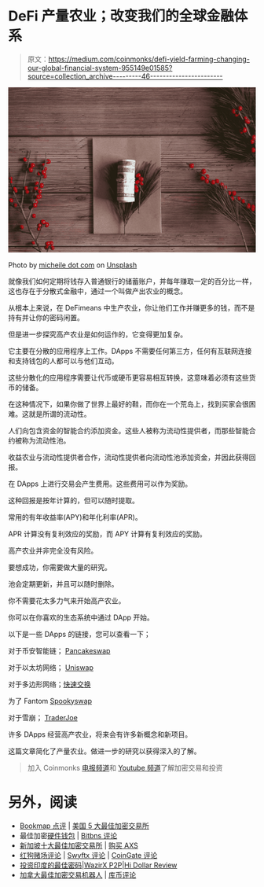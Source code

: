 # DeFi 产量农业；改变我们的全球金融体系

> 原文：<https://medium.com/coinmonks/defi-yield-farming-changing-our-global-financial-system-955149e01585?source=collection_archive---------46----------------------->

![](img/f306187839f9e1c51e9479589a8c0a81.png)

Photo by [micheile dot com](https://unsplash.com/@micheile?utm_source=medium&utm_medium=referral) on [Unsplash](https://unsplash.com?utm_source=medium&utm_medium=referral)

就像我们如何定期将钱存入普通银行的储蓄账户，并每年赚取一定的百分比一样，这也存在于分散式金融中，通过一个叫做产出农业的概念。

从根本上来说，在 DeFimeans 中生产农业，你让他们工作并赚更多的钱，而不是持有并让你的密码闲置。

但是进一步探究高产农业是如何运作的，它变得更加复杂。

它主要在分散的应用程序上工作。DApps 不需要任何第三方，任何有互联网连接和支持钱包的人都可以与他们互动。

这些分散化的应用程序需要让代币或硬币更容易相互转换，这意味着必须有这些货币的储备。

在这种情况下，如果你做了世界上最好的鞋，而你在一个荒岛上，找到买家会很困难。这就是所谓的流动性。

人们向包含资金的智能合约添加资金。这些人被称为流动性提供者，而那些智能合约被称为流动性池。

收益农业与流动性提供者合作，流动性提供者向流动性池添加资金，并因此获得回报。

在 DApps 上进行交易会产生费用。这些费用可以作为奖励。

这种回报是按年计算的，但可以随时提取。

常用的有年收益率(APY)和年化利率(APR)。

APR 计算没有复利效应的奖励，而 APY 计算有复利效应的奖励。

高产农业并非完全没有风险。

要想成功，你需要做大量的研究。

池会定期更新，并且可以随时删除。

你不需要花太多力气来开始高产农业。

你可以在你喜欢的生态系统中通过 DApp 开始。

以下是一些 DApps 的链接，您可以查看一下；

对于币安智能链； [Pancakeswap](https://pancakeswap.finance/)

对于以太坊网络； [Uniswap](https://uniswap.org)

对于多边形网络；[快速交换](https://quickswap.exchange)

为了 Fantom [Spookyswap](https://spookyswap.finance)

对于雪崩； [TraderJoe](https://traderjoexyz.com)

许多 DApps 经营高产农业，将来会有许多新概念和新项目。

这篇文章简化了产量农业。做进一步的研究以获得深入的了解。

> 加入 Coinmonks [电报频道](https://t.me/coincodecap)和 [Youtube 频道](https://www.youtube.com/c/coinmonks/videos)了解加密交易和投资

# 另外，阅读

*   [Bookmap 点评](https://coincodecap.com/bookmap-review-2021-best-trading-software) | [美国 5 大最佳加密交易所](https://coincodecap.com/crypto-exchange-usa)
*   最佳加密[硬件钱包](/coinmonks/hardware-wallets-dfa1211730c6) | [Bitbns 评论](/coinmonks/bitbns-review-38256a07e161)
*   [新加坡十大最佳加密交易所](https://coincodecap.com/crypto-exchange-in-singapore) | [购买 AXS](https://coincodecap.com/buy-axs-token)
*   [红狗赌场评论](https://coincodecap.com/red-dog-casino-review) | [Swyftx 评论](https://coincodecap.com/swyftx-review) | [CoinGate 评论](https://coincodecap.com/coingate-review)
*   [投资印度的最佳密码](https://coincodecap.com/best-crypto-to-invest-in-india-in-2021)|[WazirX P2P](https://coincodecap.com/wazirx-p2p)|[Hi Dollar Review](https://coincodecap.com/hi-dollar-review)
*   [加拿大最佳加密交易机器人](https://coincodecap.com/5-best-crypto-trading-bots-in-canada) | [库币评论](https://coincodecap.com/kucoin-review)